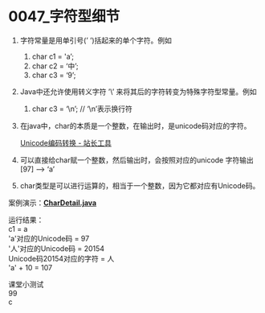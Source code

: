 # 0047_字符型细节

1. 字符常量是用单引号(’ ’)括起来的单个字符。例如
    1. char c1 = 'a’;
    2. char c2 = ‘中’;
    3. char c3 = ‘9’;
2. Java中还允许使用转义字符 ’\’ 来将其后的字符转变为特殊字符型常量。例如
    1. char c3 = ‘\n’;    //  ‘\n’表示换行符
3. 在java中，char的本质是一个整数，在输出时，是unicode码对应的字符。
    
    [Unicode编码转换 - 站长工具](http://tool.chinaz.com/Tools/Unicode.aspx)
    
4. 可以直接给char赋一个整数，然后输出时，会按照对应的unicode 字符输出 [97]  —>  ‘a’
5. char类型是可以进行运算的，相当于一个整数，因为它都对应有Unicode码。

案例演示：**[CharDetail.java](https://github.com/dnx00/Notes_on_the_Course_of_Han_Shunping_Gradually_Learning_Java/blob/main/Chapter03_%E5%8F%98%E9%87%8F/0047_%E5%AD%97%E7%AC%A6%E5%9E%8B%E7%BB%86%E8%8A%82/CharDetail.java)**

运行结果：  
c1 = a  
'a'对应的Unicode码 = 97  
'人'对应的Unicode码 = 20154  
Unicode码20154对应的字符 = 人  
'a' + 10 = 107  
  
课堂小测试  
99  
c  
